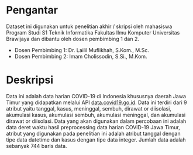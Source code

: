# Pengantar
Dataset ini digunakan untuk penelitian akhir / skripsi oleh mahasiswa Program Studi S1 Teknik Informatika Fakultas Ilmu Komputer Universitas Brawijaya dan dibantu oleh dosen pembimbing 1 dan 2.
- Dosen Pembimbing 1: Dr. Lailil Muflikhah, S.Kom., M.Sc.
- Dosen Pembimbing 2: Imam Cholissodin, S.Si., M.Kom.

# Deskripsi
Data ini adalah data harian COVID-19 di Indonesia khususnya daerah Jawa Timur yang didapatkan melalui API [data.covid19.go.id](https://data.covid19.go.id/public/api/prov_detail_JAWA_TIMUR.json). Data ini terdiri dari 9 atribut yaitu tanggal, kasus, meninggal, sembuh, dirawat or diisolasi, akumulasi kasus, akumulasi sembuh, akumulasi meninggal, dan akumulasi dirawat or diisolasi. Data yang akan digunakan dalam percobaan ini adalah data deret waktu hasil preprocessing data harian COVID-19 Jawa Timur, atribut yang digunakan pada penelitian ini adalah atribut tanggal dengan tipe data datetime dan kasus dengan tipe data integer. Jumlah data adalah sebanyak 744 baris data.
